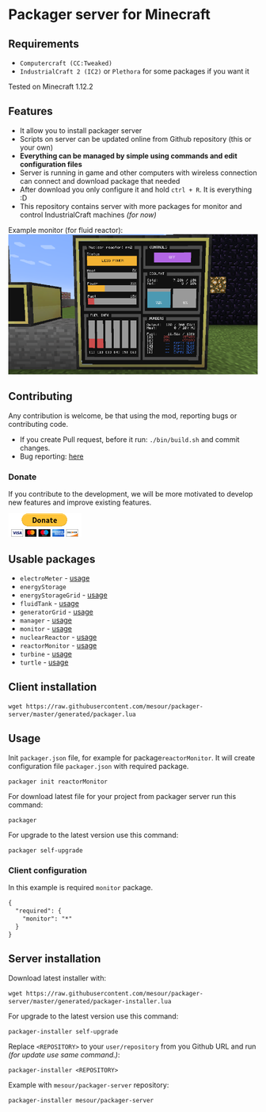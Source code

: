 # Packager server for Minecraft

## Requirements

- `Computercraft (CC:Tweaked)`
- `IndustrialCraft 2 (IC2)` or `Plethora` for some packages if you want it

Tested on Minecraft 1.12.2

## Features

- It allow you to install packager server
- Scripts on server can be updated online from Github repository (this or your own)
- **Everything can be managed by simple using commands and edit configuration files**
- Server is running in game and other computers with wireless connection can connect and download package that needed
- After download you only configure it and hold `ctrl + R`. It is everything :D
- This repository contains server with more packages for monitor and control IndustrialCraft machines _(for now)_

Example monitor (for fluid reactor):
![Reactor monitor example](docs/img/reactorMonitor_monitor.png)

## Contributing
Any contribution is welcome, be that using the mod, reporting bugs or contributing code.

- If you create Pull request, before it run: `./bin/build.sh` and commit changes.
- Bug reporting: [here](https://github.com/mesour/packager-server/issues)

### Donate

If you contribute to the development, we will be more motivated to develop
new features and improve existing features.

[![Donate button](docs/img/donate.gif)](https://www.paypal.com/cgi-bin/webscr?cmd=_s-xclick&hosted_button_id=GSDRZW9YGPE5G&source=url)

## Usable packages

- `electroMeter` - [usage](https://github.com/mesour/packager-server/blob/master/docs/en/energyMeter.md)
- `energyStorage`
- `energyStorageGrid` - [usage](https://github.com/mesour/packager-server/blob/master/docs/en/energyStorageGrid.md)
- `fluidTank` - [usage](https://github.com/mesour/packager-server/blob/master/docs/en/fluidTank.md)
- `generatorGrid` - [usage](https://github.com/mesour/packager-server/blob/master/docs/en/generatorGrid.md)
- `manager` - [usage](https://github.com/mesour/packager-server/blob/master/docs/en/manager.md)
- `monitor` - [usage](https://github.com/mesour/packager-server/blob/master/docs/en/monitor.md)
- `nuclearReactor` - [usage](https://github.com/mesour/packager-server/blob/master/docs/en/reactor.md)
- `reactorMonitor` - [usage](https://github.com/mesour/packager-server/blob/master/docs/en/reactorMonitor.md)
- `turbine` - [usage](https://github.com/mesour/packager-server/blob/master/docs/en/turbine.md)
- `turtle` - [usage](https://github.com/mesour/packager-server/blob/master/docs/en/turtle.md)

## Client installation

```
wget https://raw.githubusercontent.com/mesour/packager-server/master/generated/packager.lua
```

## Usage

Init `packager.json` file, for example for package`reactorMonitor`.
It will create configuration file `packager.json` with required package.
```
packager init reactorMonitor
```

For download latest file for your project from packager server run this command:
```
packager
```

For upgrade to the latest version use this command:
```
packager self-upgrade
```

### Client configuration

In this example is required `monitor` package.

```
{
  "required": {
    "monitor": "*"
  }
}
```

## Server installation

Download latest installer with:

```
wget https://raw.githubusercontent.com/mesour/packager-server/master/generated/packager-installer.lua
```

For upgrade to the latest version use this command:
```
packager-installer self-upgrade
```

Replace `<REPOSITORY>` to your `user/repository` from you Github URL and run _(for update use same command.)_:

```
packager-installer <REPOSITORY>
```

Example with `mesour/packager-server` repository:

```
packager-installer mesour/packager-server
```